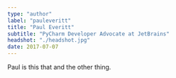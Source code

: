 ```yaml
---
type: "author"
label: "pauleveritt"
title: "Paul Everitt"
subtitle: "PyCharm Developer Advocate at JetBrains"
headshot: "./headshot.jpg"
date: 2017-07-07
---
```


Paul is this that and the other thing.